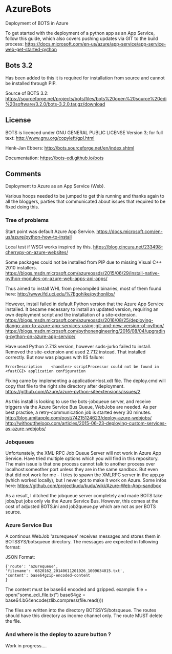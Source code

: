 # AzureBots
Deployment of BOTS in Azure

To get started with the deployment of a python app as an App Service, follow this guide, which also covers pushing
updates via GIT to the build process:
https://docs.microsoft.com/en-us/azure/app-service/app-service-web-get-started-python


## Bots 3.2 
Has been added to this it is required for installation from source and cannot be installed through PIP.

Source of BOTS 3.2: 
https://sourceforge.net/projects/bots/files/bots%20open%20source%20edi%20software/3.2.0/bots-3.2.0.tar.gz/download


## License
BOTS is licenced under GNU GENERAL PUBLIC LICENSE Version 3; for full text: http://www.gnu.org/copyleft/gpl.html

Henk-Jan Ebbers: http://bots.sourceforge.net/en/index.shtml

Documentation: https://bots-edi.github.io/bots


## Comments

Deployment to Azure as an App Service (Web). 

Various hoops needed to be jumped to get this running and thanks again to all the bloggers, parties that communicated 
about issues that required to be fixed doing this. 


### Tree of problems
Start point was default Azure App Service. 
https://docs.microsoft.com/en-us/azure/python-how-to-install

Local test if WSGI works inspired by this. 
https://blog.cincura.net/233498-cherrypy-on-azure-websites/

Some packages could not be installed from PIP due to missing Visual C++ 2010 installers. 
https://blogs.msdn.microsoft.com/azureossds/2015/06/29/install-native-python-modules-on-azure-web-apps-api-apps/

Thus aimed to install WHL from precompiled binaries, most of them found here: 
http://www.lfd.uci.edu/%7Egohlke/pythonlibs/

However, install failed in default Python version that the Azure App Service installed. It became necessary to install 
an updated version, requiring an own deployment script and the installation of a site-extension.  
https://blogs.msdn.microsoft.com/azureossds/2016/08/25/deploying-django-app-to-azure-app-services-using-git-and-new-version-of-python/
https://blogs.msdn.microsoft.com/pythonengineering/2016/08/04/upgrading-python-on-azure-app-service/

Have used Python 2.7.13 version, however suds-jurko failed to install. Removed the site-extension and used 2.7.12 instead. 
That installed correctly. But now was plagues with IIS failure: 

    ErrorDescription	<handler> scriptProcessor could not be found in <fastCGI> application configuration
    
Fixing came by implementing a applicationHost.xdt file. The deploy.cmd will copy that file to the right site directory after deployment. 
https://github.com/Azure/azure-python-siteextensions/issues/2

As this install is looking to use the bots-jobqueue server, and receive triggers via the Azure Service Bus Queue, 
WebJobs are needed. As per best practise, a retry-communication job is started every 30 minutes.
http://blog.amitapple.com/post/74215124623/deploy-azure-webjobs/
http://withouttheloop.com/articles/2015-06-23-deploying-custom-services-as-azure-webjobs/

### Jobqueues 
Unfortunately, the XML-RPC Job Queue Server will not work in Azure App Service. Have tried multiple options which you will find in this repository.
The main issue is that one process cannot talk to another process over localhost:someother port unless they are 
in the same sandbox. But even that did not work for me - I tries to spawn the XMLRPC server in the app.py (which worked locally), 
but I never got to make it work on Azure. Some infos here:
https://github.com/projectkudu/kudu/wiki/Azure-Web-App-sandbox

As a result, I ditched the jobqueue server completely and made BOTS take jobs/put jobs only via the Azure Service Bus. 
However, this comes at the cost of adjusted BOTS.ini and job2queue.py which are not as per BOTS source. 

### Azure Service Bus 
A continous WebJob 'azurequeue' receives messages and stores them in BOTSSYS/botsqueue directory.
The messages are expected in following format:

JSON Format:

    {'route': 'azurequeue',
    'filename': '6820162_20140611201926_1009634015.txt',
    'content': base64gzip-encoded-content
    }

The content must be base64 encoded and gzipped.
example:
file = open("some_edi_file.txt")
base64gz = base64.b64encode(zlib.compress(file.read()))

The files are written into the directory BOTSSYS/botsqueue.
The routes should have this directory as income channel only.
The route MUST delete the file.


### And where is the deploy to azure button ? 
Work in progress.... 
